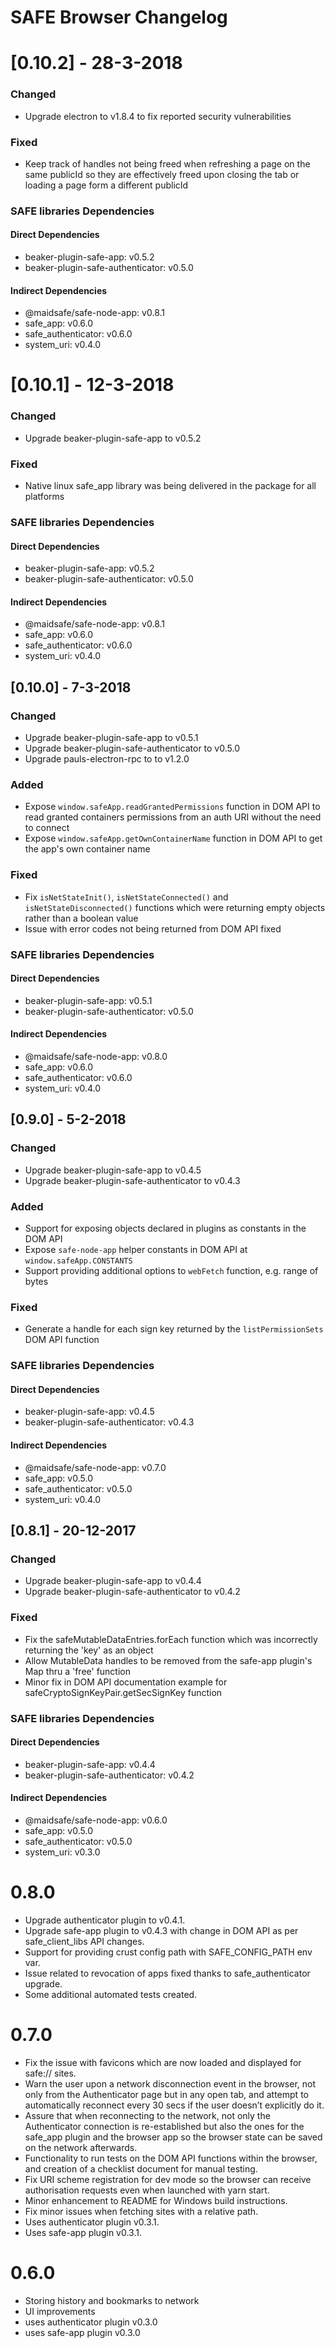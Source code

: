 # SAFE Browser Changelog

# [0.10.2] - 28-3-2018
### Changed
- Upgrade electron to v1.8.4 to fix reported security vulnerabilities

### Fixed
- Keep track of handles not being freed when refreshing a page on the same publicId so they are effectively freed upon closing the tab or loading a page form a different publicId

### SAFE libraries Dependencies
#### Direct Dependencies
- beaker-plugin-safe-app: v0.5.2
- beaker-plugin-safe-authenticator: v0.5.0

#### Indirect Dependencies
- @maidsafe/safe-node-app: v0.8.1
- safe_app: v0.6.0
- safe_authenticator: v0.6.0
- system_uri: v0.4.0

# [0.10.1] - 12-3-2018
### Changed
- Upgrade beaker-plugin-safe-app to v0.5.2

### Fixed
- Native linux safe_app library was being delivered in the package for all platforms

### SAFE libraries Dependencies
#### Direct Dependencies
- beaker-plugin-safe-app: v0.5.2
- beaker-plugin-safe-authenticator: v0.5.0

#### Indirect Dependencies
- @maidsafe/safe-node-app: v0.8.1
- safe_app: v0.6.0
- safe_authenticator: v0.6.0
- system_uri: v0.4.0

## [0.10.0] - 7-3-2018
### Changed
- Upgrade beaker-plugin-safe-app to v0.5.1
- Upgrade beaker-plugin-safe-authenticator to v0.5.0
- Upgrade pauls-electron-rpc to to v1.2.0

### Added
- Expose `window.safeApp.readGrantedPermissions` function in DOM API to read granted containers permissions from an auth URI without the need to connect
- Expose `window.safeApp.getOwnContainerName` function in DOM API to get the app's own container name

### Fixed
- Fix `isNetStateInit()`, `isNetStateConnected()` and `isNetStateDisconnected()` functions which were returning empty objects rather than a boolean value
- Issue with error codes not being returned from DOM API fixed

### SAFE libraries Dependencies
#### Direct Dependencies
- beaker-plugin-safe-app: v0.5.1
- beaker-plugin-safe-authenticator: v0.5.0

#### Indirect Dependencies
- @maidsafe/safe-node-app: v0.8.0
- safe_app: v0.6.0
- safe_authenticator: v0.6.0
- system_uri: v0.4.0

## [0.9.0] - 5-2-2018
### Changed
- Upgrade beaker-plugin-safe-app to v0.4.5
- Upgrade beaker-plugin-safe-authenticator to v0.4.3

### Added
- Support for exposing objects declared in plugins as constants in the DOM API
- Expose `safe-node-app` helper constants in DOM API at `window.safeApp.CONSTANTS`
- Support providing additional options to `webFetch` function, e.g. range of bytes

### Fixed
- Generate a handle for each sign key returned by the `listPermissionSets` DOM API function

### SAFE libraries Dependencies
#### Direct Dependencies
- beaker-plugin-safe-app: v0.4.5
- beaker-plugin-safe-authenticator: v0.4.3

#### Indirect Dependencies
- @maidsafe/safe-node-app: v0.7.0
- safe_app: v0.5.0
- safe_authenticator: v0.5.0
- system_uri: v0.4.0

## [0.8.1] - 20-12-2017
### Changed
- Upgrade beaker-plugin-safe-app to v0.4.4
- Upgrade beaker-plugin-safe-authenticator to v0.4.2

### Fixed
- Fix the safeMutableDataEntries.forEach function which was incorrectly returning the 'key' as an object
- Allow MutableData handles to be removed from the safe-app plugin's Map thru a 'free' function
- Minor fix in DOM API documentation example for safeCryptoSignKeyPair.getSecSignKey function

### SAFE libraries Dependencies
#### Direct Dependencies
- beaker-plugin-safe-app: v0.4.4
- beaker-plugin-safe-authenticator: v0.4.2

#### Indirect Dependencies
- @maidsafe/safe-node-app: v0.6.0
- safe_app: v0.5.0
- safe_authenticator: v0.5.0
- system_uri: v0.3.0

# 0.8.0

- Upgrade authenticator plugin to v0.4.1.
- Upgrade safe-app plugin to v0.4.3 with change in DOM API as per safe_client_libs API changes.
- Support for providing crust config path with SAFE_CONFIG_PATH env var.
- Issue related to revocation of apps fixed thanks to safe_authenticator upgrade.
- Some additional automated tests created.

# 0.7.0

- Fix the issue with favicons which are now loaded and displayed for safe:// sites.
- Warn the user upon a network disconnection event in the browser, not only from the Authenticator page but in any open tab, and attempt to automatically reconnect every 30 secs if the user doesn’t explicitly do it.
- Assure that when reconnecting to the network, not only the Authenticator connection is re-established but also the ones for the safe_app plugin and the browser app so the browser state can be saved on the network afterwards.
- Functionality to run tests on the DOM API functions within the browser, and creation of a checklist document for manual testing.
- Fix URI scheme registration for dev mode so the browser can receive authorisation requests even when launched with yarn start.
- Minor enhancement to README for Windows build instructions.
- Fix minor issues when fetching sites with a relative path.
- Uses authenticator plugin v0.3.1.
- Uses safe-app plugin v0.3.1.

# 0.6.0

- Storing history and bookmarks to network
- UI improvements
- uses authenticator plugin v0.3.0
- uses safe-app plugin v0.3.0
